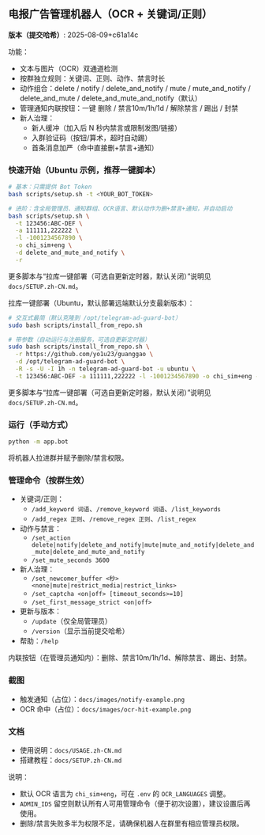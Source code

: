 ## 电报广告管理机器人（OCR + 关键词/正则）

**版本（提交哈希）**: <!--VERSION_START-->2025-08-09+c61a14c<!--VERSION_END-->

功能：
- 文本与图片（OCR）双通道检测
- 按群独立规则：关键词、正则、动作、禁言时长
- 动作组合：delete / notify / delete_and_notify / mute / mute_and_notify / delete_and_mute / delete_and_mute_and_notify（默认）
- 管理通知内联按钮：一键 删除 / 禁言10m/1h/1d / 解除禁言 / 踢出 / 封禁
- 新人治理：
  - 新人缓冲（加入后 N 秒内禁言或限制发图/链接）
  - 入群验证码（按钮/算术，超时自动踢）
  - 首条消息加严（命中直接删+禁言+通知）

### 快速开始（Ubuntu 示例，推荐一键脚本）
```bash
# 基本：只需提供 Bot Token
bash scripts/setup.sh -t <YOUR_BOT_TOKEN>

# 进阶：含全局管理员、通知群组、OCR语言、默认动作为删+禁言+通知，并自动启动
bash scripts/setup.sh \
  -t 123456:ABC-DEF \
  -a 111111,222222 \
  -l -1001234567890 \
  -o chi_sim+eng \
  -d delete_and_mute_and_notify \
  -r
```
更多脚本与“拉库一键部署（可选自更新定时器，默认关闭）”说明见 `docs/SETUP.zh-CN.md`。

拉库一键部署（Ubuntu，默认部署远端默认分支最新版本）：
```bash
# 交互式最简（默认克隆到 /opt/telegram-ad-guard-bot）
sudo bash scripts/install_from_repo.sh

# 带参数（自动运行与注册服务，可选自更新定时器）
sudo bash scripts/install_from_repo.sh \
  -r https://github.com/yo1u23/guanggao \
  -d /opt/telegram-ad-guard-bot \
  -R -s -U -I 1h -n telegram-ad-guard-bot -u ubuntu \
  -t 123456:ABC-DEF -a 111111,222222 -l -1001234567890 -o chi_sim+eng -D delete_and_mute_and_notify
```
更多脚本与“拉库一键部署（可选自更新定时器，默认关闭）”说明见 `docs/SETUP.zh-CN.md`。

### 运行（手动方式）
```bash
python -m app.bot
```
将机器人拉进群并赋予删除/禁言权限。

### 管理命令（按群生效）
- 关键词/正则：
  - `/add_keyword 词语`、`/remove_keyword 词语`、`/list_keywords`
  - `/add_regex 正则`、`/remove_regex 正则`、`/list_regex`
- 动作与禁言：
  - `/set_action delete|notify|delete_and_notify|mute|mute_and_notify|delete_and_mute|delete_and_mute_and_notify`
  - `/set_mute_seconds 3600`
- 新人治理：
  - `/set_newcomer_buffer <秒> <none|mute|restrict_media|restrict_links>`
  - `/set_captcha <on|off> [timeout_seconds>=10]`
  - `/set_first_message_strict <on|off>`
- 更新与版本：
  - `/update`（仅全局管理员）
  - `/version`（显示当前提交哈希）
- 帮助：`/help`

内联按钮（在管理员通知内）：删除、禁言10m/1h/1d、解除禁言、踢出、封禁。

### 截图
- 触发通知（占位）：`docs/images/notify-example.png`
- OCR 命中（占位）：`docs/images/ocr-hit-example.png`

### 文档
- 使用说明：`docs/USAGE.zh-CN.md`
- 搭建教程：`docs/SETUP.zh-CN.md`

说明：
- 默认 OCR 语言为 `chi_sim+eng`，可在 `.env` 的 `OCR_LANGUAGES` 调整。
- `ADMIN_IDS` 留空则默认所有人可用管理命令（便于初次设置），建议设置后再使用。
- 删除/禁言失败多半为权限不足，请确保机器人在群里有相应管理员权限。
